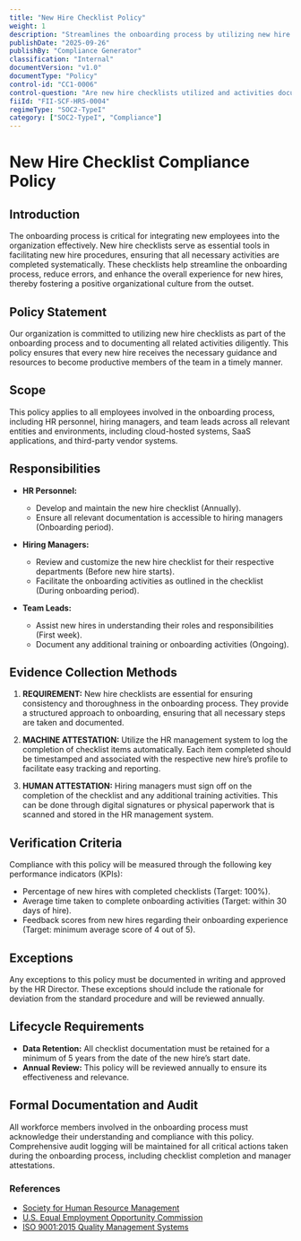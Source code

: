```yaml
---
title: "New Hire Checklist Policy"
weight: 1
description: "Streamlines the onboarding process by utilizing new hire checklists to ensure comprehensive integration of new employees."
publishDate: "2025-09-26"
publishBy: "Compliance Generator"
classification: "Internal"
documentVersion: "v1.0"
documentType: "Policy"
control-id: "CC1-0006"
control-question: "Are new hire checklists utilized and activities documented to help facilitate new hire procedures?"
fiiId: "FII-SCF-HRS-0004"
regimeType: "SOC2-TypeI"
category: ["SOC2-TypeI", "Compliance"]
---
```


# New Hire Checklist Compliance Policy

## Introduction
The onboarding process is critical for integrating new employees into the organization effectively. New hire checklists serve as essential tools in facilitating new hire procedures, ensuring that all necessary activities are completed systematically. These checklists help streamline the onboarding process, reduce errors, and enhance the overall experience for new hires, thereby fostering a positive organizational culture from the outset.

## Policy Statement
Our organization is committed to utilizing new hire checklists as part of the onboarding process and to documenting all related activities diligently. This policy ensures that every new hire receives the necessary guidance and resources to become productive members of the team in a timely manner.

## Scope
This policy applies to all employees involved in the onboarding process, including HR personnel, hiring managers, and team leads across all relevant entities and environments, including cloud-hosted systems, SaaS applications, and third-party vendor systems.

## Responsibilities
- **HR Personnel:**
  - Develop and maintain the new hire checklist (Annually).
  - Ensure all relevant documentation is accessible to hiring managers (Onboarding period).
  
- **Hiring Managers:**
  - Review and customize the new hire checklist for their respective departments (Before new hire starts).
  - Facilitate the onboarding activities as outlined in the checklist (During onboarding period).
  
- **Team Leads:**
  - Assist new hires in understanding their roles and responsibilities (First week).
  - Document any additional training or onboarding activities (Ongoing).

## Evidence Collection Methods
1. **REQUIREMENT:** New hire checklists are essential for ensuring consistency and thoroughness in the onboarding process. They provide a structured approach to onboarding, ensuring that all necessary steps are taken and documented.

2. **MACHINE ATTESTATION:** Utilize the HR management system to log the completion of checklist items automatically. Each item completed should be timestamped and associated with the respective new hire’s profile to facilitate easy tracking and reporting.

3. **HUMAN ATTESTATION:** Hiring managers must sign off on the completion of the checklist and any additional training activities. This can be done through digital signatures or physical paperwork that is scanned and stored in the HR management system.

## Verification Criteria
Compliance with this policy will be measured through the following key performance indicators (KPIs):
- Percentage of new hires with completed checklists (Target: 100%).
- Average time taken to complete onboarding activities (Target: within 30 days of hire).
- Feedback scores from new hires regarding their onboarding experience (Target: minimum average score of 4 out of 5).

## Exceptions
Any exceptions to this policy must be documented in writing and approved by the HR Director. These exceptions should include the rationale for deviation from the standard procedure and will be reviewed annually.

## Lifecycle Requirements
- **Data Retention:** All checklist documentation must be retained for a minimum of 5 years from the date of the new hire’s start date.
- **Annual Review:** This policy will be reviewed annually to ensure its effectiveness and relevance.

## Formal Documentation and Audit
All workforce members involved in the onboarding process must acknowledge their understanding and compliance with this policy. Comprehensive audit logging will be maintained for all critical actions taken during the onboarding process, including checklist completion and manager attestations.

### References
- [Society for Human Resource Management](https://www.shrm.org)
- [U.S. Equal Employment Opportunity Commission](https://www.eeoc.gov)
- [ISO 9001:2015 Quality Management Systems](https://www.iso.org/iso-9001-quality-management.html)